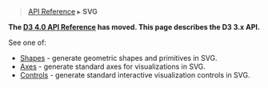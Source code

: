 > [API Reference](API-Reference.md) ▸ **SVG**

**The [D3 4.0 API Reference](https://github.com/d3/d3/blob/master/API.md) has moved. This page describes the D3 3.x API.**

See one of:

* [Shapes](SVG-Shapes.md) - generate geometric shapes and primitives in SVG.
* [Axes](SVG-Axes.md) - generate standard axes for visualizations in SVG.
* [Controls](SVG-Controls.md) - generate standard interactive visualization controls in SVG.
